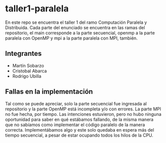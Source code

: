 # taller1-paralela
En este repo se encuentra el taller 1 del ramo Computación Paralela y Distribuida.
Cada parte del enunciado se encuentra en las ramas del repositorio, el main corresponde a la parte secuencial, openmp a la parte paralela con OpenMP y mpi a la parte paralela con MPI, también.

## Integrantes
* Martín Sobarzo
* Cristobal Abarca
* Rodrigo Ubilla

## Fallas en la implementación
Tal como se puede apreciar, solo la parte secuencial fue ingresada al repositorio y la parte OpenMP está incompleta y/o con errores. La parte MPI no fue hecha, por tiempo.
Las intenciones estuvieron, pero no hubo ninguna oportunidad para saber en qué estábamos fallando, de la misma manera que no sabíamos como implementar el código paralelo de la manera correcta. Implementábamos algo y este solo quedaba en espera más del tiempo secuencial, a pesar de estar ocupando todos los hilos de la CPU.
